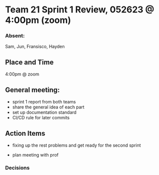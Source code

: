 #   Team 21 Sprint 1 Review, 052623 @ 4:00pm (zoom)

###   Absent:
Sam, Jun, Fransisco, Hayden


##  Place and Time
4:00pm @ zoom


## General meeting:
- sprint 1 report from both teams
- share the general idea of each part
- set up documentation standard
- CI/CD rule for later commits


##  Action Items
- fixing up the rest problems and get ready for the second sprint

- plan meeting with prof


###  Decisions

